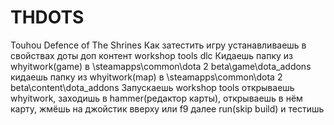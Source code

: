 # THDOTS
Touhou Defence of The Shrines
Как затестить игру
устанавливаешь в свойствах доты доп контент workshop tools dlc
Кидаешь папку из whyitwork(game) в \steamapps\common\dota 2 beta\game\dota_addons
кидаешь папку из whyitwork(map) в \steamapps\common\dota 2 beta\content\dota_addons
Запускаешь workshop tools открываешь whyitwork, заходишь в hammer(редактор карты), открываешь в нём карту, жмёшь на джойстик вверху или f9 далее run(skip build) и тестишь
